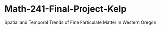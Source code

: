 # Math-241-Final-Project-Kelp
Spatial and Temporal Trends of Fine Particulate Matter in Western Oregon
